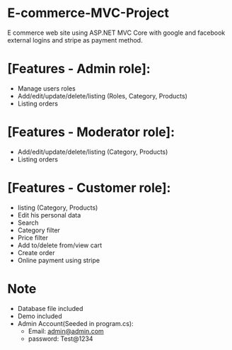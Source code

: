 # E-commerce-MVC-Project
E commerce web site using ASP.NET MVC Core with google and facebook external logins and stripe as payment method.

# [Features - Admin role]: 
   * Manage users roles
   * Add/edit/update/delete/listing (Roles, Category, Products)
   * Listing orders

# [Features - Moderator role]: 
   * Add/edit/update/delete/listing (Category, Products)
   * Listing orders

# [Features - Customer role]: 
   * listing (Category, Products)
   * Edit his personal data
   * Search
   * Category filter
   * Price filter
   * Add to/delete from/view  cart
   * Create order
   * Online payment using stripe


# Note
  * Database file included
  * Demo included
  * Admin Account(Seeded in program.cs):
	* Email: admin@admin.com
	* password: Test@1234


